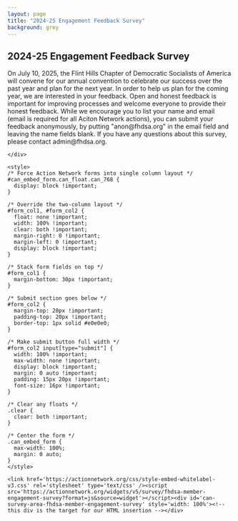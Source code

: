 ```yaml
---
layout: page
title: "2024-25 Engagement Feedback Survey"
background: grey
---
```


<div class="row">
  <div class="col-lg-12 text-center">
    <h2 class="section-heading text-uppercase">2024-25 Engagement Feedback Survey</h2>
  </div>
</div>

<div class="row justify-content-center">
  <div class="col-lg-8">
    <div class="mb-4">
      <p>On July 10, 2025, the Flint Hills Chapter of Democratic Socialists of America will convene for our annual convention to celebrate our success over the past year and plan for the next year. In order to help us plan for the coming year, we are interested in your feedback. Open and honest feedback is important for improving processes and welcome everyone to provide their honest feedback. While we encourage you to list your name and email (email is required for all Aciton Network actions), you can submit your feedback anonymously, by putting "anon@fhdsa.org" in the email field and leaving the name fields blank. If you have any questions about this survey, please contact admin@fhdsa.org.  </p>

    </div>

    <style>
    /* Force Action Network forms into single column layout */
    #can_embed_form.can_float.can_768 {
      display: block !important;
    }

    /* Override the two-column layout */
    #form_col1, #form_col2 {
      float: none !important;
      width: 100% !important;
      clear: both !important;
      margin-right: 0 !important;
      margin-left: 0 !important;
      display: block !important;
    }

    /* Stack form fields on top */
    #form_col1 {
      margin-bottom: 30px !important;
    }

    /* Submit section goes below */
    #form_col2 {
      margin-top: 20px !important;
      padding-top: 20px !important;
      border-top: 1px solid #e0e0e0;
    }

    /* Make submit button full width */
    #form_col2 input[type="submit"] {
      width: 100% !important;
      max-width: none !important;
      display: block !important;
      margin: 0 auto !important;
      padding: 15px 20px !important;
      font-size: 16px !important;
    }

    /* Clear any floats */
    .clear {
      clear: both !important;
    }

    /* Center the form */
    .can_embed_form {
      max-width: 100%;
      margin: 0 auto;
    }
    </style>

    <link href='https://actionnetwork.org/css/style-embed-whitelabel-v3.css' rel='stylesheet' type='text/css' /><script src='https://actionnetwork.org/widgets/v5/survey/fhdsa-member-engagement-survey?format=js&source=widget'></script><div id='can-survey-area-fhdsa-member-engagement-survey' style='width: 100%'><!-- this div is the target for our HTML insertion --></div>
  </div>
</div>
